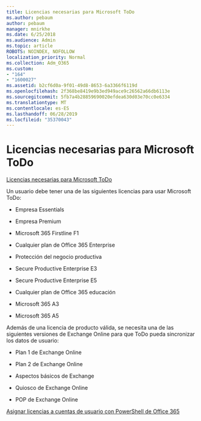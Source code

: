 ```yaml
---
title: Licencias necesarias para Microsoft ToDo
ms.author: pebaum
author: pebaum
manager: mnirkhe
ms.date: 6/25/2018
ms.audience: Admin
ms.topic: article
ROBOTS: NOINDEX, NOFOLLOW
localization_priority: Normal
ms.collection: Adm_O365
ms.custom:
- "164"
- "1600027"
ms.assetid: b2cf6d0a-9f01-49d8-8653-6a3366f6119d
ms.openlocfilehash: 2f368be8419e9b3ed949ace9c26562a66db6113e
ms.sourcegitcommit: 5fb7a4b28859690020efdea630d03e70cc0e6334
ms.translationtype: MT
ms.contentlocale: es-ES
ms.lasthandoff: 06/28/2019
ms.locfileid: "35370043"
---
```

# <a name="required-licenses-for-microsoft-todo"></a>Licencias necesarias para Microsoft ToDo

[Licencias necesarias para Microsoft ToDo](https://support.office.com/article/381e9d1b-c500-49b5-973e-890fd86528d7.aspx)
  
Un usuario debe tener una de las siguientes licencias para usar Microsoft ToDo:
  
- Empresa Essentials

- Empresa Premium

- Microsoft 365 Firstline F1

- Cualquier plan de Office 365 Enterprise

- Protección del negocio productiva

- Secure Productive Enterprise E3

- Secure Productive Enterprise E5

- Cualquier plan de Office 365 educación

- Microsoft 365 A3

- Microsoft 365 A5

Además de una licencia de producto válida, se necesita una de las siguientes versiones de Exchange Online para que ToDo pueda sincronizar los datos de usuario:
  
- Plan 1 de Exchange Online

- Plan 2 de Exchange Online

- Aspectos básicos de Exchange

- Quiosco de Exchange Online

- POP de Exchange Online

[Asignar licencias a cuentas de usuario con PowerShell de Office 365](https://docs.microsoft.com/office365/enterprise/powershell/assign-licenses-to-user-accounts-with-office-365-powershell )
  